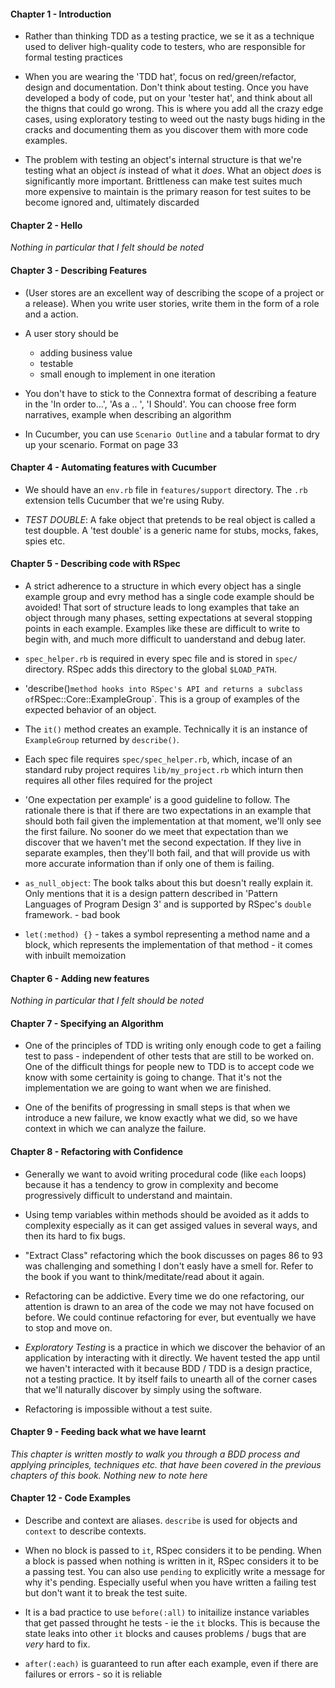 #### Chapter 1 - Introduction

- Rather than thinking TDD as a testing practice, we se it as a technique used to deliver high-quality code to testers, who are responsible for formal testing practices 

- When you are wearing the 'TDD hat', focus on red/green/refactor, design and documentation. Don't think about testing. Once you have developed a body of code, put on your 'tester hat', and think about all the thigns that could go wrong. This is where you add all the crazy edge cases, using exploratory testing to weed out the nasty bugs hiding in the cracks and documenting them as you discover them with more code examples. 

- The problem with testing an object's internal structure is that we're testing what an object _is_ instead of what it _does_. What an object _does_ is significantly more important. Brittleness can make test suites much more expensive to maintain is the primary reason for test suites to be become ignored and, ultimately discarded

#### Chapter 2 - Hello

_Nothing in particular that I felt should be noted_


#### Chapter 3 - Describing Features

- (User stores are an excellent way of describing the scope of a project or a release). When you write user stories, write them in the form of a role and a action.

- A user story should be
  - adding business value
  - testable
  - small enough to implement in one iteration 

- You don't have to stick to the Connextra format of describing a feature in the 'In order to...', 'As a .. ', 'I Should'. You can choose free form narratives, example when describing an algorithm

- In Cucumber, you can use `Scenario Outline` and a tabular format to dry up your scenario. Format on page 33


#### Chapter 4 - Automating features with Cucumber

- We should have an `env.rb` file in `features/support` directory. The `.rb` extension tells Cucumber that we're using Ruby.

- *TEST DOUBLE*: A fake object that pretends to be real object is called a test doupble. A 'test double' is a generic name for stubs, mocks, fakes, spies etc. 


#### Chapter 5 - Describing code with RSpec

- A strict adherence to a structure in which every object has a single example group and evry method has a single code example should be avoided! That sort of structure leads to long examples that take an object through many phases, setting expectations at several stopping points in each example. Examples like these are difficult to write to begin with, and much more difficult to uanderstand and debug later. 

- `spec_helper.rb` is required in every spec file and is stored in `spec/` directory. RSpec adds this directory to the global `$LOAD_PATH`. 

- 'describe()` method hooks into RSpec's API and returns a subclass of `RSpec::Core::ExampleGroup`. This is a group of examples of the expected behavior of an object. 

- The `it()` method creates an example. Technically it is an instance of `ExampleGroup` returned by `describe()`. 

- Each spec file requires `spec/spec_helper.rb`, which, incase of an standard ruby project requires `lib/my_project.rb` which inturn then requires all other files required for the project

- 'One expectation per example' is a good guideline to follow. The rationale there is that if there are two expectations in an example that should both fail given the implementation at that moment, we'll only see the first failure. No sooner do we meet that expectation than we discover that we haven't met the second expectation. If they live in separate examples, then they'll both fail, and that will provide us with more accurate information than if only one of them is failing. 

- `as_null_object`: The book talks about this but doesn't really explain it. Only mentions that it is a design pattern described in 'Pattern Languages of Program Design 3' and is supported by RSpec's `double` framework. - bad book

- `let(:method) {}` 
        - takes a symbol representing a method name and a block, which represents the implementation of that method
        - it comes with inbuilt memoization


#### Chapter 6 - Adding new features

_Nothing in particular that I felt should be noted_

#### Chapter 7 - Specifying an Algorithm

- One of the principles of TDD is writing only enough code to get a failing test to pass - independent of other tests that are still to be worked on. One of the difficult things for people new to TDD is to accept code we know with some certainity is going to change. That it's not the implementation we are going to want when we are finished. 

- One of the benifits of progressing in small steps is that when we introduce a new failure, we know exactly what we did, so we have context in which we can analyze the failure. 

#### Chapter 8 - Refactoring with Confidence

- Generally we want to avoid writing procedural code (like `each` loops) because it has a tendency to grow in complexity and become progressively difficult to understand and maintain.

- Using temp variables within methods should be avoided as it adds to complexity especially as it can get assiged values in several ways, and then its hard to fix bugs.

- "Extract Class" refactoring which the book discusses on pages 86 to 93 was challenging and something I don't easly have a smell for. Refer to the book if you want to think/meditate/read about it again.

- Refactoring can be addictive. Every time we do one refactoring, our attention is drawn to an area of the code we may not have focused on before. We could continue refactoring for ever, but eventually we have to stop and move on.   

- *Exploratory Testing* is a practice in which we discover the behavior of an application by interacting with it directly. We havent tested the app until we haven't interacted with it because BDD / TDD is a design practice, not a testing practice. It by itself fails to unearth all of the corner cases that we'll naturally discover by simply using the software. 

- Refactoring is impossible without a test suite.

#### Chapter 9 - Feeding back what we have learnt

_This chapter is written mostly to walk you through a BDD process and applying principles, techniques etc. that have been covered in the previous chapters of this book. Nothing new to note here_






#### Chapter 12 - Code Examples

- Describe and context are aliases. `describe` is used for objects and `context` to describe contexts. 

- When no block is passed to `it`, RSpec considers it to be pending. When a block is passed when nothing is written in it, RSpec considers it to be a passing test. You can also use `pending` to explicitly write a message for why it's pending. Especially useful when you have written a failing test but don't want it to break the test suite.

- It is a bad practice to use `before(:all)` to initailize instance variables that get passed throught he tests - ie the `it` blocks. This is because the state leaks into other `it` blocks and causes problems / bugs that are _very_ hard to fix.

- `after(:each)` is guaranteed to run after each example, even if there are failures or errors - so it is reliable
